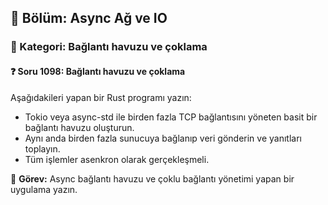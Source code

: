 ## 📘 Bölüm: Async Ağ ve IO
### 🔹 Kategori: Bağlantı havuzu ve çoklama
#### ❓ Soru 1098: Bağlantı havuzu ve çoklama

Aşağıdakileri yapan bir Rust programı yazın:

- Tokio veya async-std ile birden fazla TCP bağlantısını yöneten basit bir bağlantı havuzu oluşturun.
- Aynı anda birden fazla sunucuya bağlanıp veri gönderin ve yanıtları toplayın.
- Tüm işlemler asenkron olarak gerçekleşmeli.

🔧 **Görev:** Async bağlantı havuzu ve çoklu bağlantı yönetimi yapan bir uygulama yazın.
